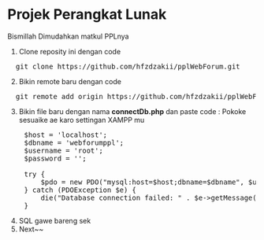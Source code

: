 # Projek Perangkat Lunak
Bismillah Dimudahkan matkul PPLnya

1. Clone reposity ini dengan code
<pre>
  git clone https://github.com/hfzdzakii/pplWebForum.git
</pre>
2. Bikin remote baru dengan code
<pre>
  git remote add origin https://github.com/hfzdzakii/pplWebForum.git
</pre>
3. Bikin file baru dengan nama <strong>connectDb.php</strong> dan paste code :
    Pokoke sesuaike ae karo settingan XAMPP mu
<pre>
    $host = 'localhost';
    $dbname = 'webforumppl';
    $username = 'root';
    $password = '';

    try {
        $pdo = new PDO("mysql:host=$host;dbname=$dbname", $username, $password);
    } catch (PDOException $e) {
        die("Database connection failed: " . $e->getMessage());
    }
</pre>
4. SQL gawe bareng sek
5. Next~~
